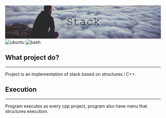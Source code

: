 ![project_banner](banner.png)
![ubuntu](https://img.shields.io/badge/Development_Environment-CodeBlocks-blue)
![bash](https://img.shields.io/badge/Language-C++-orange)
## What project do?
___

Project is an implementation of stack based on structures i C++.

## Execution
___
Program executes as every cpp project, program also have menu that structures execution.

<!--https://banner.godori.dev/-->
<!--https://shields.io/-->
<!--https://carbon.now.sh/-->